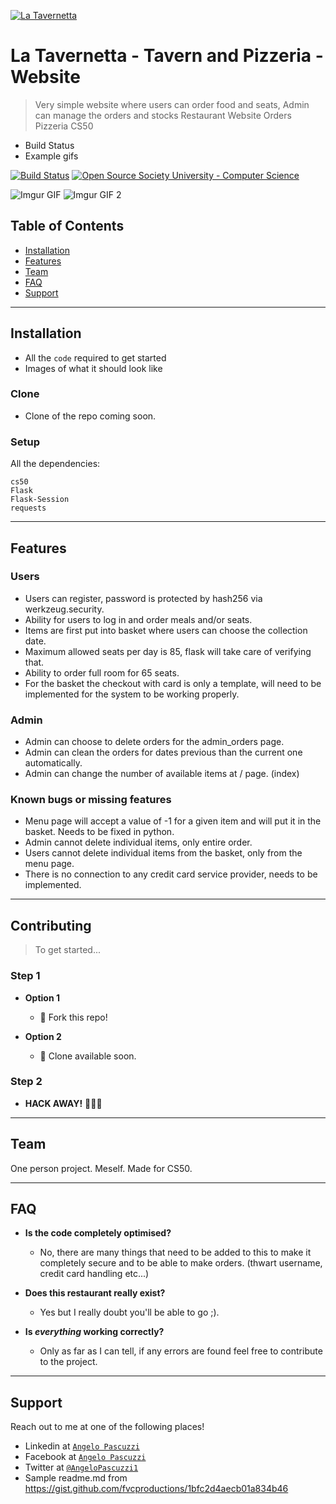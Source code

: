 <a href="https://www.facebook.com/angelo.pascuzzi"><img src="https://imagizer.imageshack.com/img921/9759/BIJ337.jpg" alt="La Tavernetta"></a>

# La Tavernetta - Tavern and Pizzeria - Website

> Very simple website where users can order food and seats, Admin can manage the orders and stocks 
> Restaurant    Website    Orders    Pizzeria    CS50
- Build Status
- Example gifs


[![Build Status](http://img.shields.io/travis/badges/badgerbadgerbadger.svg?style=flat-square)](https://travis-ci.org/badges/badgerbadgerbadger)
[![Open Source Society University - Computer Science](https://img.shields.io/badge/OSSU-computer--science-blue.svg)](https://github.com/ossu/computer-science)

![Imgur GIF](https://i.imgur.com/7Akpl5K.gif)
![Imgur GIF 2](https://i.imgur.com/am51jBZ.gif)



## Table of Contents

- [Installation](#installation)
- [Features](#features)
- [Team](#team)
- [FAQ](#faq)
- [Support](#support)

---

## Installation

- All the `code` required to get started
- Images of what it should look like

### Clone

- Clone of the repo coming soon.

### Setup
All the dependencies:

```shell
cs50
Flask
Flask-Session
requests
```

---

## Features

### Users
- Users can register, password is protected by hash256 via werkzeug.security.
- Ability for users to log in and order meals and/or seats.
- Items are first put into basket where users can choose the collection date.
- Maximum allowed seats per day is 85, flask will take care of verifying that.
- Ability to order full room for 65 seats.
- For the basket the checkout with card is only a template, will need to be implemented for the system to be working properly.

### Admin
- Admin can choose to delete orders for the admin_orders page.
- Admin can clean the orders for dates previous than the current one automatically.
- Admin can change the number of available items at / page. (index)

### Known bugs or missing features

- Menu page will accept a value of -1 for a given item and will put it in the basket. Needs to be fixed in python.
- Admin cannot delete individual items, only entire order.
- Users cannot delete individual items from the basket, only from the menu page.
- There is no connection to any credit card service provider, needs to be implemented.

---

## Contributing

> To get started...

### Step 1

- **Option 1**
    - 🍴 Fork this repo!

- **Option 2**
    - 👯 Clone available soon.

### Step 2

- **HACK AWAY!** 🔨🔨🔨

---

## Team <br /> 


One person project. Meself. Made for CS50. <br />


---

## FAQ

- **Is the code completely optimised?**
    - No, there are many things that need to be added to this to make it completely secure and to be able to make orders. (thwart username, credit card handling etc...)

- **Does this restaurant really exist?**
    - Yes but I really doubt you'll be able to go ;).

- **Is *everything* working correctly?**
    - Only as far as  I can tell, if any errors are found feel free to contribute to the project.

---

## Support

Reach out to me at one of the following places!

- Linkedin at <a href="https://www.linkedin.com/in/angelo-pascuzzi-6128a99b/" target="_blank">`Angelo Pascuzzi`</a>
- Facebook at <a href="https://www.facebook.com/angelo.pascuzzi" target="_blank">`Angelo Pascuzzi`</a>
- Twitter at <a href="https://twitter.com/AngeloPascuzzi1" target="_blank">`@AngeloPascuzzi1`</a>
- Sample readme.md from https://gist.github.com/fvcproductions/1bfc2d4aecb01a834b46
